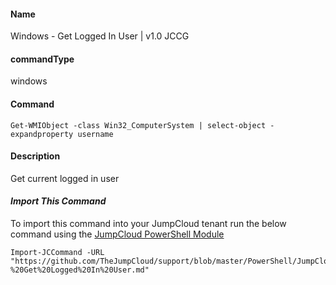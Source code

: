 #### Name

Windows - Get Logged In User | v1.0 JCCG

#### commandType

windows

#### Command

```
Get-WMIObject -class Win32_ComputerSystem | select-object -expandproperty username
```

#### Description

Get current logged in user

#### *Import This Command*

To import this command into your JumpCloud tenant run the below command using the [JumpCloud PowerShell Module](https://github.com/TheJumpCloud/support/wiki/Installing-the-JumpCloud-PowerShell-Module)

```
Import-JCCommand -URL "https://github.com/TheJumpCloud/support/blob/master/PowerShell/JumpCloud%20Commands%20Gallery/Windows%20Commands/Windows%20-%20Get%20Logged%20In%20User.md"
```
